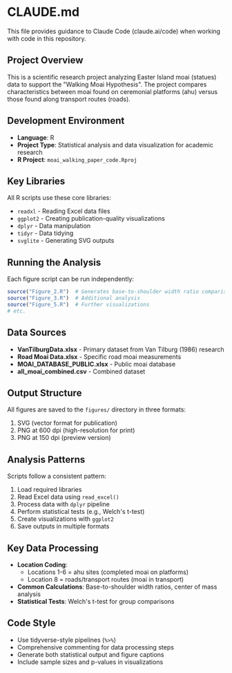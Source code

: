 # CLAUDE.md

This file provides guidance to Claude Code (claude.ai/code) when working with code in this repository.

## Project Overview

This is a scientific research project analyzing Easter Island moai (statues) data to support the "Walking Moai Hypothesis". The project compares characteristics between moai found on ceremonial platforms (ahu) versus those found along transport routes (roads).

## Development Environment

- **Language**: R
- **Project Type**: Statistical analysis and data visualization for academic research
- **R Project**: `moai_walking_paper_code.Rproj`

## Key Libraries

All R scripts use these core libraries:
- `readxl` - Reading Excel data files
- `ggplot2` - Creating publication-quality visualizations
- `dplyr` - Data manipulation
- `tidyr` - Data tidying
- `svglite` - Generating SVG outputs

## Running the Analysis

Each figure script can be run independently:
```r
source("Figure_2.R")  # Generates base-to-shoulder width ratio comparison
source("Figure_3.R")  # Additional analysis
source("Figure_5.R")  # Further visualizations
# etc.
```

## Data Sources

- **VanTilburgData.xlsx** - Primary dataset from Van Tilburg (1986) research
- **Road Moai Data.xlsx** - Specific road moai measurements
- **MOAI_DATABASE_PUBLIC.xlsx** - Public moai database
- **all_moai_combined.csv** - Combined dataset

## Output Structure

All figures are saved to the `figures/` directory in three formats:
1. SVG (vector format for publication)
2. PNG at 600 dpi (high-resolution for print)
3. PNG at 150 dpi (preview version)

## Analysis Patterns

Scripts follow a consistent pattern:
1. Load required libraries
2. Read Excel data using `read_excel()`
3. Process data with `dplyr` pipeline
4. Perform statistical tests (e.g., Welch's t-test)
5. Create visualizations with `ggplot2`
6. Save outputs in multiple formats

## Key Data Processing

- **Location Coding**: 
  - Locations 1-6 = ahu sites (completed moai on platforms)
  - Location 8 = roads/transport routes (moai in transport)
- **Common Calculations**: Base-to-shoulder width ratios, center of mass analysis
- **Statistical Tests**: Welch's t-test for group comparisons

## Code Style

- Use tidyverse-style pipelines (`%>%`)
- Comprehensive commenting for data processing steps
- Generate both statistical output and figure captions
- Include sample sizes and p-values in visualizations